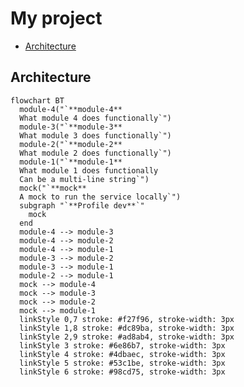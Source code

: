 <!-- Formatted by https://github.com/quilicicf/markdown-formatter -->

# My project

<!-- TOC START -->

* [Architecture](#architecture)

<!-- TOC END -->

## Architecture

<!-- START: ARCHITECTURE SCHEMA -->
```mermaid
flowchart BT
  module-4("`**module-4**
  What module 4 does functionally`")
  module-3("`**module-3**
  What module 3 does functionally`")
  module-2("`**module-2**
  What module 2 does functionally`")
  module-1("`**module-1**
  What module 1 does functionally
  Can be a multi-line string`")
  mock("`**mock**
  A mock to run the service locally`")
  subgraph "`**Profile dev**`"
    mock
  end
  module-4 --> module-3
  module-4 --> module-2
  module-4 --> module-1
  module-3 --> module-2
  module-3 --> module-1
  module-2 --> module-1
  mock --> module-4
  mock --> module-3
  mock --> module-2
  mock --> module-1
  linkStyle 0,7 stroke: #f27f96, stroke-width: 3px
  linkStyle 1,8 stroke: #dc89ba, stroke-width: 3px
  linkStyle 2,9 stroke: #ad8ab4, stroke-width: 3px
  linkStyle 3 stroke: #6e86b7, stroke-width: 3px
  linkStyle 4 stroke: #4dbaec, stroke-width: 3px
  linkStyle 5 stroke: #53c1be, stroke-width: 3px
  linkStyle 6 stroke: #98cd75, stroke-width: 3px
```
<!-- END: ARCHITECTURE SCHEMA --> 
